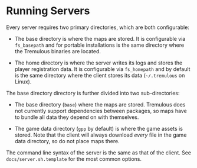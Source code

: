 # Running Servers

Every server requires two primary directories, which are both configurable:

- The base directory is where the maps are stored. It is configurable via
  `fs_basepath` and for portable installations is the same directory where the
  Tremulous binaries are located.

- The home directory is where the server writes its logs and stores the player
  registration data. It is configurable via `fs_homepath` and by default is the
  same directory where the client stores its data (`~/.tremulous` on Linux).

The base directory directory is further divided into two sub-directories:

- The base directory (`base`) where the maps are stored. Tremulous does not
  currently support dependencies between packages, so maps have to bundle all
  data they depend on with themselves.

- The game data directory (`gpp` by default) is where the game assets is stored.
  Note that the client will always download *every* file in the game data
  directory, so do not place maps there.

The command line syntax of the server is the same as that of the client. See
`docs/server.sh.template` for the most common options.

